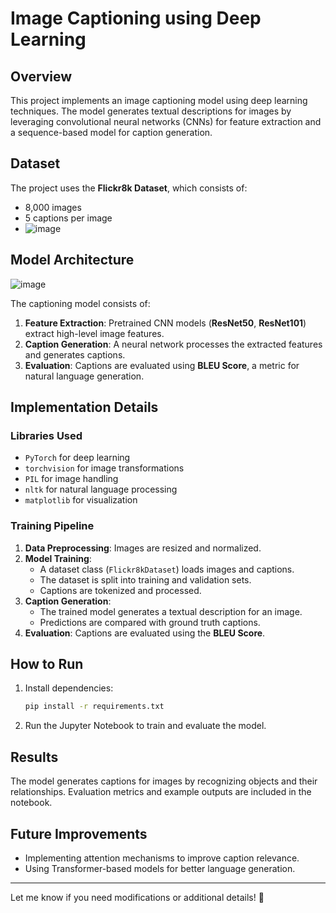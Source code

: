 
# Image Captioning using Deep Learning

## Overview
This project implements an image captioning model using deep learning techniques. The model generates textual descriptions for images by leveraging convolutional neural networks (CNNs) for feature extraction and a sequence-based model for caption generation.

## Dataset
The project uses the **Flickr8k Dataset**, which consists of:
- 8,000 images
- 5 captions per image
- ![image](https://github.com/user-attachments/assets/480e3804-8c28-460d-8c49-c5849ba1545a)



## Model Architecture
![image](https://github.com/user-attachments/assets/f8eede51-9c78-4aea-8529-18b7d446fca2)

The captioning model consists of:
1. **Feature Extraction**: Pretrained CNN models (**ResNet50**, **ResNet101**) extract high-level image features.
2. **Caption Generation**: A neural network processes the extracted features and generates captions.
3. **Evaluation**: Captions are evaluated using **BLEU Score**, a metric for natural language generation.

## Implementation Details
### **Libraries Used**
- `PyTorch` for deep learning
- `torchvision` for image transformations
- `PIL` for image handling
- `nltk` for natural language processing
- `matplotlib` for visualization

### **Training Pipeline**
1. **Data Preprocessing**: Images are resized and normalized.
2. **Model Training**:
   - A dataset class (`Flickr8kDataset`) loads images and captions.
   - The dataset is split into training and validation sets.
   - Captions are tokenized and processed.
3. **Caption Generation**:
   - The trained model generates a textual description for an image.
   - Predictions are compared with ground truth captions.
4. **Evaluation**: Captions are evaluated using the **BLEU Score**.

## How to Run
1. Install dependencies:
   ```bash
   pip install -r requirements.txt
   ```
2. Run the Jupyter Notebook to train and evaluate the model.

## Results
The model generates captions for images by recognizing objects and their relationships. Evaluation metrics and example outputs are included in the notebook.

## Future Improvements
- Implementing attention mechanisms to improve caption relevance.
- Using Transformer-based models for better language generation.

---
Let me know if you need modifications or additional details! 🚀
